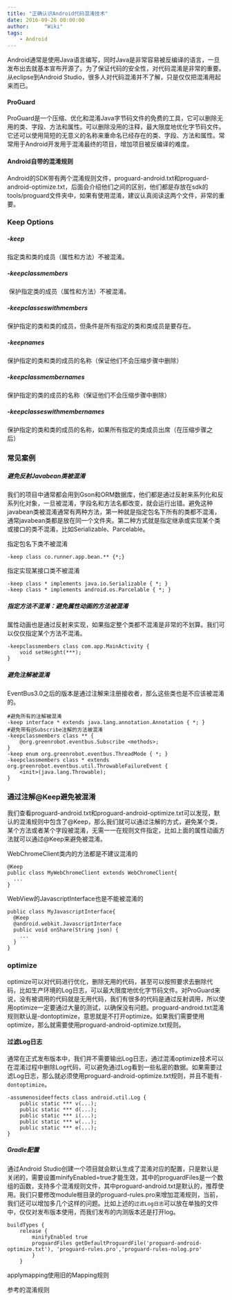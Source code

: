 ```yaml
---
title: "正确认识Android代码混淆技术"
date: 2016-09-26 00:00:00
author:     "Wiki"
tags:
    - Android
---
```


Android通常是使用Java语言编写，同时Java是非常容易被反编译的语言，一旦发布出去就基本宣布开源了。为了保证代码的安全性，对代码混淆是非常的重要。从eclipse到Android Studio，很多人对代码混淆并不了解，只是仅仅把混淆用起来而已。

#### ProGuard

ProGuard是一个压缩、优化和混淆Java字节码文件的免费的工具，它可以删除无用的类、字段、方法和属性。可以删除没用的注释，最大限度地优化字节码文件。它还可以使用简短的无意义的名称来重命名已经存在的类、字段、方法和属性。常常用于Android开发用于混淆最终的项目，增加项目被反编译的难度。

#### Android自带的混淆规则

Android的SDK带有两个混淆规则文件，proguard-android.txt和proguard-android-optimize.txt，后面会介绍他们之间的区别，他们都是存放在sdk的tools/proguard文件夹中，如果有使用混淆，建议认真阅读这两个文件，非常的重要。

### Keep Options

##### -keep

指定类和类的成员（属性和方法）不被混淆。

##### -keepclassmembers

 保护指定类的成员（属性和方法）不被混淆。

##### -keepclasseswithmembers

保护指定的类和类的成员，但条件是所有指定的类和类成员是要存在。 

##### -keepnames

保护指定的类和类的成员的名称（保证他们不会压缩步骤中删除） 

##### -keepclassmembernames

保护指定的类的成员的名称（保证他们不会压缩步骤中删除） 

##### -keepclasseswithmembernames

保护指定的类和类的成员的名称，如果所有指定的类成员出席（在压缩步骤之后） 

### 常见案例

##### 避免反射Javabean类被混淆

我们的项目中通常都会用到Gson和ORM数据库，他们都是通过反射来系列化和反系列化对象，一旦被混淆，字段名和方法名都改变，就会运行出错。避免这种javabean类被混淆通常有两种方法，第一种就是指定包名下所有的类都不混淆，通常javabean类都是放在同一个文件夹。第二种方式就是指定继承或实现某个类或接口的类不混淆，比如Serializable、Parcelable。

指定包名下类不被混淆

```
-keep class co.runner.app.bean.** {*;}
```

指定实现某接口类不被混淆

```
-keep class * implements java.io.Serializable { *; }
-keep class * implements android.os.Parcelable { *; }
```

##### 指定方法不混淆：避免属性动画的方法被混淆

属性动画也是通过反射来实现，如果指定整个类都不混淆是非常的不划算。我们可以仅仅指定某个方法不混淆。

```
-keepclassmembers class com.app.MainActivity {
	void setHeight(***);
}
```

##### 避免注解被混淆

EventBus3.0之后的版本是通过注解来注册接收者，那么这些类也是不应该被混淆的。

```
#避免所有的注解被混淆
-keep interface * extends java.lang.annotation.Annotation { *; }
#避免带有@Subscribe注解的方法被混淆
-keepclassmembers class ** {
    @org.greenrobot.eventbus.Subscribe <methods>;
}
-keep enum org.greenrobot.eventbus.ThreadMode { *; }
-keepclassmembers class * extends org.greenrobot.eventbus.util.ThrowableFailureEvent {
    <init>(java.lang.Throwable);
}
```

### 通过注解@Keep避免被混淆

我们查看proguard-android.txt和proguard-android-optimize.txt可以发现，默认的混淆规则中包含了@Keep，那么我们就可以通过注解的方式，避免某个类，某个方法或者某个字段被混淆，无需一一在规则文件指定，比如上面的属性动画方法就可以通过@Keep来避免被混淆。

WebChromeClient类内的方法都是不建议混淆的

```
@Keep
public class MyWebChromeClient extends WebChromeClient{
  ...
}
```

WebView的JavascriptInterface也是不能被混淆的

```
public class MyJavascriptInterface{
  @Keep
  @android.webkit.JavascriptInterface
  public void onShare(String json) {
    ...
  }
}
```









### optimize

optimize可以对代码进行优化，删除无用的代码，甚至可以按照要求去删除代码，比如生产环境的Log日志，可以最大限度地优化字节码文件。对ProGuard来说，没有被调用的代码就是无用代码，我们有很多的代码是通过反射调用，所以使用optimize一定要通过大量的测试，以确保没有问题。proguard-android.txt混淆规则默认是-dontoptimize，意思就是不打开optimize。如果我们需要使用optimize，那么就需要使用proguard-android-optimize.txt规则。



#### 过滤Log日志

通常在正式发布版本中，我们并不需要输出Log日志，通过混淆optimize技术可以在混淆过程中删除Log代码，可以避免通过Log看到一些私密的数据。如果需要过滤Log日志，那么就必须使用proguard-android-optimize.txt规则，并且不能有`-dontoptimize`。

```
-assumenosideeffects class android.util.Log {
    public static *** v(...);
    public static *** d(...);
    public static *** i(...);
    public static *** w(...);
    public static *** e(...);
}
```

##### Gradle配置

通过Android Studio创建一个项目就会默认生成了混淆对应的配置，只是默认是关闭的，需要设置minifyEnabled=true才能生效，其中的proguardFiles是一个数组的函数，支持多个混淆规则文件，其中proguard-android.txt是默认的，推荐使用。我们只要修改module根目录的proguard-rules.pro来增加混淆规则，当前，我们还可以增加多几个这样的问题。比如上述的`过滤Log日志`可以放在单独的文件中，仅仅对发布版本使用，而我们发布的内测版本还是打开log。

```
buildTypes {
    release {
        minifyEnabled true
        proguardFiles getDefaultProguardFile('proguard-android-optimize.txt'), 'proguard-rules.pro','proguard-rules-nolog.pro'
        }
    }
```

applymapping使用旧的Mapping规则





参考的混淆规则

